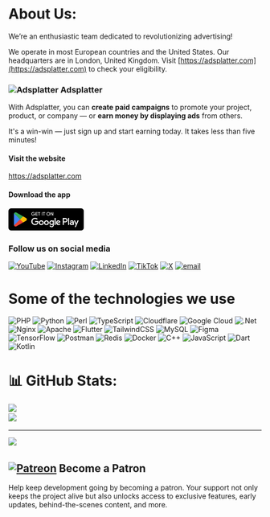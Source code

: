 # About Us:

We’re an enthusiastic team dedicated to revolutionizing advertising!

We operate in most European countries and the United States. Our headquarters are in London, United Kingdom.
Visit [https://adsplatter.com](https://adsplatter.com) to check your eligibility.

### <img  src="https://adsplatter.com/favicon.ico"  alt="Adsplatter"  width="23"  height="23" /> Adsplatter

With Adsplatter, you can **create paid campaigns** to promote your project, product, or company — or **earn money by displaying ads** from others.

It's a win-win — just sign up and start earning today.
It takes less than five minutes!

#### Visit the website

https://adsplatter.com

#### Download the app

<a href="https://play.google.com/store/apps/details?id=com.adsplatter.android">
  <img src="https://raw.githubusercontent.com/pioug/google-play-badges/main/svg/English.svg" alt="Get it on Google Play" width="150"/>
</a>

### Follow us on social media
[![YouTube](https://img.shields.io/badge/YouTube-%23FF0000.svg?logo=YouTube&logoColor=white)](https://youtube.com/@adsplatter) [![Instagram](https://img.shields.io/badge/Instagram-%23E4405F.svg?logo=Instagram&logoColor=white)](https://instagram.com/adsplatter) [![LinkedIn](https://img.shields.io/badge/LinkedIn-%230077B5.svg?logo=linkedin&logoColor=white)](https://www.linkedin.com/company/103423330) [![TikTok](https://img.shields.io/badge/TikTok-%23000000.svg?logo=TikTok&logoColor=white)](https://tiktok.com/@adsplatter) [![X](https://img.shields.io/badge/X-black.svg?logo=X&logoColor=white)](https://x.com/adsplattercom) [![email](https://img.shields.io/badge/Email-D14836?logo=gmail&logoColor=white)](mailto:support@adsplatter.com) 

# Some of the technologies we use
  ![PHP](https://img.shields.io/badge/php-%23777BB4.svg?style=for-the-badge&logo=php&logoColor=white)  ![Python](https://img.shields.io/badge/python-3670A0?style=for-the-badge&logo=python&logoColor=ffdd54) ![Perl](https://img.shields.io/badge/perl-%2339457E.svg?style=for-the-badge&logo=perl&logoColor=white) ![TypeScript](https://img.shields.io/badge/typescript-%23007ACC.svg?style=for-the-badge&logo=typescript&logoColor=white) ![Cloudflare](https://img.shields.io/badge/Cloudflare-F38020?style=for-the-badge&logo=Cloudflare&logoColor=white) ![Google Cloud](https://img.shields.io/badge/GoogleCloud-%234285F4.svg?style=for-the-badge&logo=google-cloud&logoColor=white) ![.Net](https://img.shields.io/badge/.NET-5C2D91?style=for-the-badge&logo=.net&logoColor=white) ![Nginx](https://img.shields.io/badge/nginx-%23009639.svg?style=for-the-badge&logo=nginx&logoColor=white) ![Apache](https://img.shields.io/badge/apache-%23D42029.svg?style=for-the-badge&logo=apache&logoColor=white) ![Flutter](https://img.shields.io/badge/Flutter-%2302569B.svg?style=for-the-badge&logo=Flutter&logoColor=white)  ![TailwindCSS](https://img.shields.io/badge/tailwindcss-%2338B2AC.svg?style=for-the-badge&logo=tailwind-css&logoColor=white) ![MySQL](https://img.shields.io/badge/mysql-4479A1.svg?style=for-the-badge&logo=mysql&logoColor=white)   ![Figma](https://img.shields.io/badge/figma-%23F24E1E.svg?style=for-the-badge&logo=figma&logoColor=white) ![TensorFlow](https://img.shields.io/badge/TensorFlow-%23FF6F00.svg?style=for-the-badge&logo=TensorFlow&logoColor=white) ![Postman](https://img.shields.io/badge/Postman-FF6C37?style=for-the-badge&logo=postman&logoColor=white)  ![Redis](https://img.shields.io/badge/redis-%23DD0031.svg?style=for-the-badge&logo=redis&logoColor=white) ![Docker](https://img.shields.io/badge/docker-%230db7ed.svg?style=for-the-badge&logo=docker&logoColor=white) ![C++](https://img.shields.io/badge/c++-%2300599C.svg?style=for-the-badge&logo=c%2B%2B&logoColor=white)  ![JavaScript](https://img.shields.io/badge/javascript-%23323330.svg?style=for-the-badge&logo=javascript&logoColor=%23F7DF1E) ![Dart](https://img.shields.io/badge/dart-%230175C2.svg?style=for-the-badge&logo=dart&logoColor=white) ![Kotlin](https://img.shields.io/badge/kotlin-%237F52FF.svg?style=for-the-badge&logo=kotlin&logoColor=white)
# 📊 GitHub Stats:

![](https://nirzak-streak-stats.vercel.app/?user=Adsplatter&theme=dark&hide_border=true)<br/>
![](https://github-readme-stats.vercel.app/api/top-langs/?username=Adsplatter&theme=dark&hide_border=true&include_all_commits=false&count_private=false&layout=compact)

---
[![](https://visitcount.itsvg.in/api?id=Adsplatter&icon=0&color=0)](https://visitcount.itsvg.in)

 ## [![Patreon](https://img.shields.io/badge/Patreon-F96854?style=for-the-badge&logo=patreon&logoColor=white)](https://patreon.com/adsplatter) Become a Patron
Help keep development going by becoming a patron. Your support not only keeps the project alive but also unlocks access to exclusive features, early updates, behind-the-scenes content, and more.

